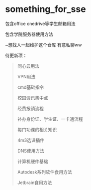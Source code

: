 # something_for_sse

包含office onedrive等学生邮箱用法

包含学院服务器使用方法





~想找人一起维护这个仓库 有意私聊ww

待更新项：

> 同心云用法
>
> VPN用法
>
> cmd基础指令
>
> 校园资讯集中点
>
> 经费报销流程
>
> 补办身份证、学生证、一卡通流程
>
> 每门功课的相关知识
>
> 4m3选课插件
>
> DNS使用方法
>
> 计算机硬件基础
>
> Autodesk系列软件食用方法
>
> Jetbrain食用方法